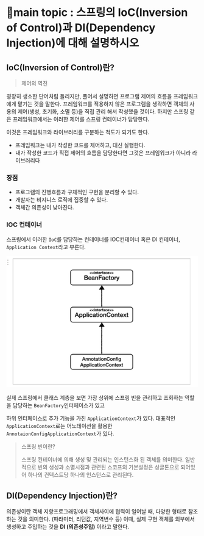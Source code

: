 # 📍main topic : 스프링의 IoC(Inversion of Control)과 DI(Dependency Injection)에 대해 설명하시오

## IoC(Inversion of Control)란?
> 제어의 역전

굉장히 생소한 단어처럼 들리지만, 풀어서 설명하면 프로그램 제어의 흐름을 프레임워크에게 맡기는 것을 말한다.
프레임워크를 적용하지 않은 프로그램을 생각하면 객체의 사용의 제어(생성, 초기화, 소멸 등)을 직접 관리 해서 
작성했을 것이다. 하지만 스프링 같은 프레임워크에서는 이러한 제어를 스프링 컨테이너가 담당한다.

이것은 프레임워크와 라이브러리를 구분하는 척도가 되기도 한다.
+ 프레임워크는 내가 작성한 코드를 제어하고, 대신 실행한다.
+ 내가 작성한 코드가 직접 제어의 흐름을 담당한다면 그것은 프레임워크가 아니라 라이브러리다

### 장점
+ 프로그램의 진행흐름과 구체적인 구현을 분리할 수 있다.
+ 개발자는 비지니스 로직에 집중할 수 있다.
+ 객체간 의존성이 낮아진다.

### IOC 컨테이너
스프링에서 이러한 `IoC`를 담당하는 컨테이너를 IOC컨테이너 혹은 DI 컨테이너, `Application Context`라고 부른다.

![application_context.png](..%2Fimg%2Fapplication_context.png)

실제 스프링에서 클래스 계층을 보면 
가장 상위에 스프링 빈을 관리하고 조회하는 역할을 담당하는 `BeanFactory`인터페이스가 있고

하위 인터페이스로 추가 기능을 가진 `ApplicationContext`가 있다.
대표적인 `ApplicationContext`로는 어노테이션을 활용한 `AnnotaionConfigApplicationContext`가 있다.

> 스프링 빈이란?
> 
> 스프링 컨테이너에 의해 생성 및 관리되는 인스턴스화 된 객체를 의미한다.
> 일반적으로 빈의 생성과 소멸시점과 관련된 스코프의 기본설정은 싱글톤으로 되어있어 
> 하나의 컨텍스트당 하나의 인스턴스로 관리된다.

## DI(Dependency Injection)란?

의존성이란 객체 지향프로그래밍에서 객체사이에 협력이 일어날 때, 다양한 형태로 참조하는 것을 의미한다.
(파라미터, 리턴값, 지역변수 등) 이때, 실제 구현 객체를 외부에서 생성하고 주입하는 것을
**DI (의존성주입)** 이라고 말한다.

